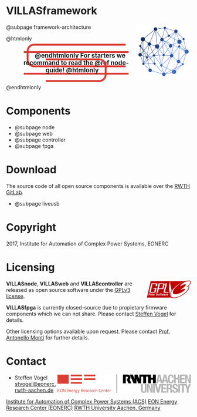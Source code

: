 # VILLASframework

<img src="images/logos/villas_framework.svg" align="right" width="150px" >

@subpage framework-architecture

@htmlonly <div style="text-align: center; margin: 2em"><span style="font-size: 1.2em; font-weight: bold; padding: 1em; border: 5px solid #db3e34; border-radius: 20px;"> @endhtmlonly
For starters we recommand to read the @ref node-guide!
@htmlonly </span></div> @endhtmlonly

# Components

- @subpage node
- @subpage web
- @subpage controller
- @subpage fpga

# Download

The source code of all open source components is available over the [RWTH GitLab](https://git.rwth-aachen.de).

- @subpage liveusb

# Copyright

2017, Institute for Automation of Complex Power Systems, EONERC

# Licensing

<img alt="GPLv3 logo" src="images/logos/gplv3.png" width="120" align="right"> 

__VILLASnode__, __VILLASweb__ and __VILLAScontroller__ are released as open source software under the [GPLv3 license](https://www.gnu.org/licenses/gpl-3.0.en.html).

__VILLASfpga__ is currently closed-source due to propietary firmware components which we can not share.
Please contact [Steffen Vogel](mailto:stvogel@eoenrc.rwth-aachen.de) for details.

Other licensing options available upon request.
Please contact [Prof. Antonello Monti](mailto:amonti@eonerc.rwth-aachen.de) for further details.

# Contact

<img alt="EONERC ACS Logo" src="images/logos/eonerc_logo.png" align="right" />

- Steffen Vogel <stvogel@eonerc.rwth-aachen.de>

[Institute for Automation of Complex Power Systems (ACS)](http://www.acs.eonerc.rwth-aachen.de)
[EON Energy Research Center (EONERC)](http://www.eonerc.rwth-aachen.de)
[RWTH University Aachen, Germany](http://www.rwth-aachen.de) 